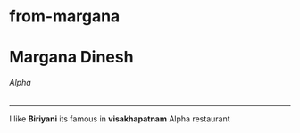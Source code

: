 # from-margana
# Margana Dinesh
###### Alpha 
_________
I like **Biriyani** its famous in **visakhapatnam** Alpha restaurant